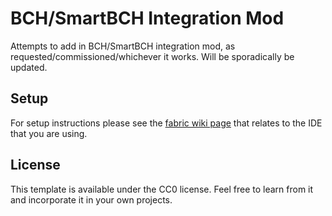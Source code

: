 # BCH/SmartBCH Integration Mod

Attempts to add in BCH/SmartBCH integration mod, as requested/commissioned/whichever it works. Will be sporadically be updated.

## Setup

For setup instructions please see the [fabric wiki page](https://fabricmc.net/wiki/tutorial:setup) that relates to the IDE that you are using.

## License

This template is available under the CC0 license. Feel free to learn from it and incorporate it in your own projects.
